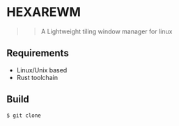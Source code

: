 
# HEXAREWM
>> A Lightweight tiling window manager for linux

## Requirements
- Linux/Unix based
- Rust toolchain

## Build
```sh
$ git clone 
```
```
```


